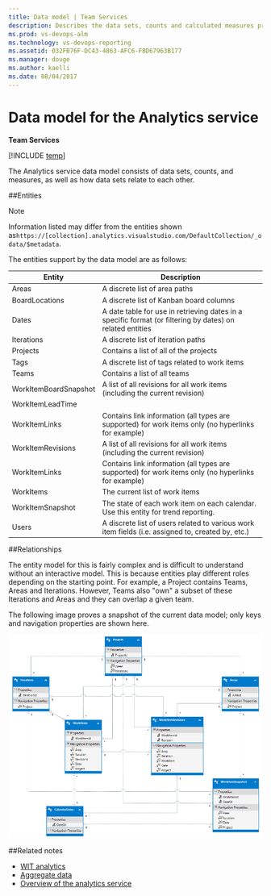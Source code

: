 ```yaml
---
title: Data model | Team Services  
description: Describes the data sets, counts and calculated measures provided with the Analytics service for Visual Studio Team Services (VSTS) 
ms.prod: vs-devops-alm
ms.technology: vs-devops-reporting
ms.assetid: 032FB76F-DC43-4863-AFC6-F8D67963B177  
ms.manager: douge
ms.author: kaelli
ms.date: 08/04/2017
---
```


# Data model for the Analytics service  

**Team Services**  

[!INCLUDE [temp](../_shared/analytics-preview.md)]


The Analytics service data model consists of data sets, counts, and measures, as well as how data sets relate to each other.  

##Entities  

>[!NOTE]  
>Information listed may differ from the entities shown as```https://[collection].analytics.visualstudio.com/DefaultCollection/_odata/$metadata```.  

The entities support by the data model are as follows:  

| Entity | Description|  
|--------|------------|  
|Areas | A discrete list of area paths |  
|BoardLocations | A discrete list of Kanban board columns |  
|Dates | A date table for use in retrieving dates in a specific format (or filtering by dates) on related entities|  
|Iterations | A discrete list of iteration paths|  
|Projects | Contains a list of all of the projects|  
|Tags | A discrete list of tags related to work items|  
|Teams | Contains a list of all teams|  
|WorkItemBoardSnapshot | A list of all revisions for all work items (including the current revision)|  
|WorkItemLeadTime |  |  
|WorkItemLinks | Contains link information (all types are supported) for work items only (no hyperlinks for example)|  
|WorkItemRevisions | A list of all revisions for all work items (including the current revision)|  
|WorkItemLinks | Contains link information (all types are supported) for work items only (no hyperlinks for example)|  
|WorkItems | The current list of work items|  
|WorkItemSnapshot | The state of each work item on each calendar. Use this entity for trend reporting. |  
|Users | A discrete list of users related to various work item fields (i.e. assigned to, created by, etc.)|  


##Relationships

The entity model for this is fairly complex and is difficult to understand without an interactive model. This is because entities play
different roles depending on the starting point. For example, a Project contains Teams, Areas and Iterations. However, Teams also "own" a subset of these Iterations and Areas and they can overlap a given team. 

The following image proves a snapshot of the current data model; only keys and navigation properties are shown here.

![Analytics Service Data Model](_img/datamodel.png)


##Related notes 

- [WIT analytics](wit-analytics.md)  
- [Aggregate data](aggregated-data-analytics.md)
- [Overview of the analytics service](overview-analytics-service.md)


